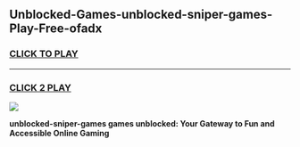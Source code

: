 
## Unblocked-Games-unblocked-sniper-games-Play-Free-ofadx
<h3>
<a href="https://premium76.site?title=unblocked-sniper-games&ref=21A">CLICK TO PLAY</a></h3>
<hr>

<h3>
<a href="https://premium76.site?title=unblocked-sniper-games&ref=21A">CLICK 2 PLAY</a>
  
</h3>

<a href="https://premium76.site?title=unblocked-sniper-games&ref=21A"><img src="https://clearcache.store/games.png"></a>


**unblocked-sniper-games games unblocked: Your Gateway to Fun and Accessible Online Gaming**
